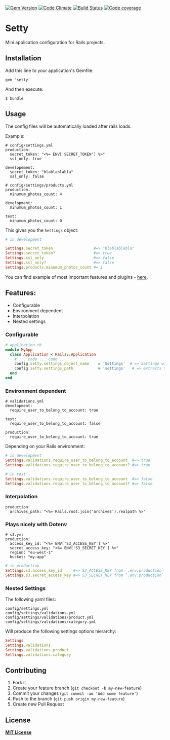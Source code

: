 [![Gem Version](https://badge.fury.io/rb/setty.png)](http://badge.fury.io/rb/setty)
[![Code Climate](https://codeclimate.com/github/RStankov/setty.png)](https://codeclimate.com/github/RStankov/setty)
[![Build Status](https://secure.travis-ci.org/RStankov/setty.png)](http://travis-ci.org/RStankov/setty)
[![Code coverage](https://coveralls.io/repos/RStankov/setty/badge.png?branch=master)](https://coveralls.io/r/RStankov/setty)

# Setty

Mini application configuration for Rails projects.


## Installation

Add this line to your application's Gemfile:

    gem 'setty'

And then execute:

    $ bundle

## Usage

The config files will be automatically loaded after rails loads.

Example:

```
# config/settings.yml
production:
  secret_token: "<%= ENV['SECRET_TOKEN'] %>"
  ssl_only: true

developement:
  secret_token: "blablablabla"
  ssl_only: false
```

```
# config/settings/products.yml
production:
  minumum_photos_count: 4

development:
  minumum_photos_count: 1

test:
  minumum_photos_count: 0
```

This gives you the `Settings` object:

```Ruby
# in development

Settings.secret_token                  #=> "blablablabla"
Settings.secret_token?                 #=> true
Settings.ssl_only                      #=> false
Settings.ssl_only?                     #=> false
Settings.products.minumum_photos_count #= 1
```

You can find example of most important features and plugins - [here](https://github.com/RStankov/setty/tree/master/example).

## Features:

* Configurable
* Environment dependent
* Interpolation
* Nested settings

### Configurable

```Ruby
# application.rb
module MyApp
  class Application < Rails::Application
    # ... code ... code ...
    config.setty.settings_object_name    = 'Settings'  # => Settings will be loaded in `Settings`
    config.setty.settings_path           = 'settings'   # => extracts Settings from `config/settings/*` and `config/settings.yml`
  end
end
```

### Environment dependent

```
# validations.yml
development:
  require_user_to_belong_to_account: true

test:
  require_user_to_belong_to_account: false

production:
  require_user_to_belong_to_account: true
```

Depending on your Rails environment:

```Ruby
# in development
Settings.validations.require_user_to_belong_to_account  #=> true
Settings.validations.require_user_to_belong_to_account? #=> true

# in test
Settings.validations.require_user_to_belong_to_account  #=> false
Settings.validations.require_user_to_belong_to_account? #=> false
```

### Interpolation

```
production:
  archives_path: "<%= Rails.root.join('archives').realpath %>"
```


### Plays nicely with Dotenv

```
# s3.yml
production:
  access_key_id: "<%= ENV['S3_ACCESS_KEY'] %>"
  secret_access_key: "<%= ENV['S3_SECRET_KEY'] %>"
  region: "eu-west-1"
  bucket: "my-app"
```

```Ruby
# in production
Settings.s3.access_key_id     #=> S3_ACCESS_KEY from `.env.production`
Settings.s3.secret_access_key #=> S3_SECRET_KEY from `.env.production`
```

### Nested Settings

The following yaml files:

```
config/settings.yml
config/settings/validations.yml
config/settings/validations/product.yml
config/settings/validations/category.yml
```

Will produce the following settings options hierarchy:

```Ruby
Settings
Settings.validations
Settings.validations.product
Settings.validations.category
```

## Contributing

1. Fork it
2. Create your feature branch (`git checkout -b my-new-feature`)
3. Commit your changes (`git commit -am 'Add some feature'`)
4. Push to the branch (`git push origin my-new-feature`)
5. Create new Pull Request

## License

**[MIT License](https://github.com/RStankov/setty/blob/master/LICENSE.txt)**

